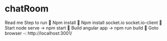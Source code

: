 # chatRoom
Read me
Step to run
	Npm install
	Npm install socket.io socket.io-client
	Start node serve -> npm start
	Build angular app -> npm run build
	Goto browser -: http://localhost:3001/ 

 

 

 
 
 
 

